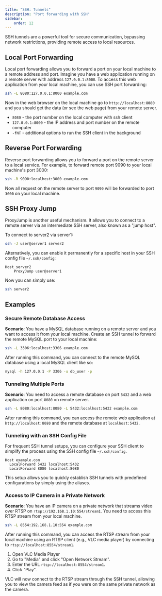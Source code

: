```yaml
---
title: "SSH: Tunnels"
description: "Port forwarding with SSH"
sidebar:
    order: 12
---
```


SSH tunnels are a powerful tool for secure communication, bypassing network restrictions, providing remote access to local resources.

## Local Port Forwarding

Local port forwarding allows you to forward a port on your local machine to a remote address and port. Imagine you have a web application running on a remote server with address `127.0.0.1:8000`. To access this web application from your local machine, you can use SSH port forwarding:

```bash
ssh -L 8080:127.0.0.1:8000 example.com
```

Now in the web browser on the local machine go to `http://localhost:8080` and you should get the data (or see the web page) from your remote server.

- `8080` - the port number on the local computer with ssh client
- `127.0.0.1:8000` - the IP address and port number on the remote computer
- `-fNT` - additional options to run the SSH client in the background

## Reverse Port Forwarding

Reverse port forwarding allows you to forward a port on the remote server to a local service. For example, to forward remote port 9090 to your local machine's port 3000:

```bash
ssh -R 9090:localhost:3000 example.com
```

Now all request on the remote server to port `9090` will be forwarded to port `3000` on your local machine.

## SSH Proxy Jump

ProxyJump is another useful mechanism. It allows you to connect to a remote server via an intermediate SSH server, also known as a "jump host".

To connect to server2 via server1:

```bash
ssh -J user@server1 server2
```

Alternatively, you can enable it permanently for a specific host in your SSH config file `~/.ssh/config`:

```
Host server2
    ProxyJump user@server1
```

Now you can simply use:

```bash
ssh server2
```

## Examples

### Secure Remote Database Access

**Scenario**: You have a MySQL database running on a remote server and you want to access it from your local machine. Create an SSH tunnel to forward the remote MySQL port to your local machine:

```bash
ssh -L 3306:localhost:3306 example.com
```

After running this command, you can connect to the remote MySQL database using a local MySQL client like so:

```bash
mysql -h 127.0.0.1 -P 3306 -u db_user -p
```

### Tunneling Multiple Ports

**Scenario**: You need to access a remote database on port `5432` and a web application on port `8080` on remote server.

```bash
ssh -L 8080:localhost:8080 -L 5432:localhost:5432 example.com
```

After running this command, you can access the remote web application at `http://localhost:8080` and the remote database at `localhost:5432`.

### Tunneling with an SSH Config File

For frequent SSH tunnel setups, you can configure your SSH client to simplify the process using the SSH config file `~/.ssh/config`.

```
Host example.com
  LocalForward 5432 localhost:5432
  LocalForward 8080 localhost:8080
```

This setup allows you to quickly establish SSH tunnels with predefined configurations by simply using the aliases.

### Access to IP Camera in a Private Network

**Scenario**: You have an IP camera on a private network that streams video over RTSP on `rtsp://192.168.1.10:554/stream1`. You need to access this RTSP stream from your local machine.

```bash
ssh -L 8554:192.168.1.10:554 example.com
```

After running this command, you can access the RTSP stream from your local machine using an RTSP client (e.g., VLC media player) by connecting to `rtsp://localhost:8554/stream1`.

1. Open VLC Media Player
2. Go to "Media" and click "Open Network Stream".
3. Enter the URL `rtsp://localhost:8554/stream1`.
4. Click "Play".

VLC will now connect to the RTSP stream through the SSH tunnel, allowing you to view the camera feed as if you were on the same private network as the camera.
